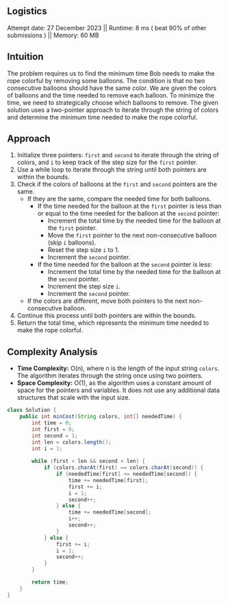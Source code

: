 ## Logistics
Attempt date: 27 December 2023
|| Runtime: 8 ms ( beat 90% of other submissions ) || Memory: 60 MB


## Intuition
The problem requires us to find the minimum time Bob needs to make the rope colorful by removing some balloons. The condition is that no two consecutive balloons should have the same color. We are given the colors of balloons and the time needed to remove each balloon. To minimize the time, we need to strategically choose which balloons to remove. The given solution uses a two-pointer approach to iterate through the string of colors and determine the minimum time needed to make the rope colorful.


## Approach
1. Initialize three pointers: `first` and `second` to iterate through the string of colors, and `i` to keep track of the step size for the `first` pointer.
2. Use a while loop to iterate through the string until both pointers are within the bounds.
3. Check if the colors of balloons at the `first` and `second` pointers are the same.
   - If they are the same, compare the needed time for both balloons.
      - If the time needed for the balloon at the `first` pointer is less than or equal to the time needed for the balloon at the `second` pointer:
         - Increment the total time by the needed time for the balloon at the `first` pointer.
         - Move the `first` pointer to the next non-consecutive balloon (skip `i` balloons).
         - Reset the step size `i` to 1.
         - Increment the `second` pointer.
      - If the time needed for the balloon at the `second` pointer is less:
         - Increment the total time by the needed time for the balloon at the `second` pointer.
         - Increment the step size `i`.
         - Increment the `second` pointer.
   - If the colors are different, move both pointers to the next non-consecutive balloon.
4. Continue this process until both pointers are within the bounds.
5. Return the total time, which represents the minimum time needed to make the rope colorful.

## Complexity Analysis
- **Time Complexity:** O(n), where n is the length of the input string `colors`. The algorithm iterates through the string once using two pointers.
- **Space Complexity:** O(1), as the algorithm uses a constant amount of space for the pointers and variables. It does not use any additional data structures that scale with the input size.

```java
class Solution {
    public int minCost(String colors, int[] neededTime) {
        int time = 0;
        int first = 0;
        int second = 1;
        int len = colors.length();
        int i = 1;
        
        while (first < len && second < len) {
            if (colors.charAt(first) == colors.charAt(second)) {
                if (neededTime[first] <= neededTime[second]) {
                    time += neededTime[first];
                    first += i;
                    i = 1;
                    second++;
                } else {
                    time += neededTime[second];
                    i++;
                    second++;
                }
            } else {
                first += i;
                i = 1;
                second++;
            }
        }

        return time;
    }
}
